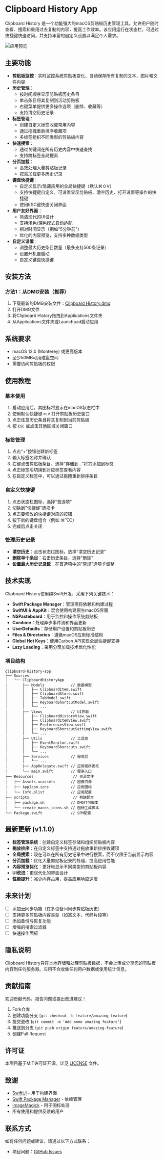 # Clipboard History App

Clipboard History 是一个功能强大的macOS剪贴板历史管理工具，允许用户随时查看、搜索和重用过去复制的内容，提高工作效率。该应用运行在状态栏，可通过快捷键快速访问，并支持丰富的自定义设置以满足个人需求。

![应用预览](./docs/images/app-preview.png)

## 主要功能

- **剪贴板监控**：实时监控系统剪贴板变化，自动保存所有复制的文本、图片和文件内容
- **历史管理**：
  - 按时间顺序显示剪贴板历史条目
  - 单击条目将其复制到活动剪贴板
  - 右键菜单提供更多操作选项（删除、收藏等）
  - 支持清空历史记录
- **标签管理**：
  - 创建自定义标签收藏常用内容
  - 通过拖拽重新排序收藏项
  - 多标签组织不同类型的剪贴板内容
- **快速搜索**：
  - 通过关键词在所有历史内容中快速查找
  - 支持跨标签全局搜索
- **分页加载**：
  - 高效处理大量剪贴板记录
  - 按需加载更多历史记录
- **键盘快捷键**：
  - 自定义显示/隐藏应用的全局快捷键（默认⌘⇧V）
  - 支持快捷键自定义，可设置显示剪贴板、清空历史、打开设置等操作的快捷键
  - 使用ESC键快速关闭界面
- **用户友好界面**：
  - 简洁现代的UI设计
  - 支持浅色/深色模式自动适配
  - 相对时间显示（例如"5分钟前"）
  - 优化的内容预览，支持多种数据类型
- **自定义设置**：
  - 调整最大历史条目数量（最多支持500条记录）
  - 设置开机自启动
  - 自定义键盘快捷键

## 安装方法

### 方法1：从DMG安装（推荐）

1. 下载最新的DMG安装文件：[Clipboard History.dmg](https://github.com/listar/clipboard-history-app/releases/latest)
2. 打开DMG文件
3. 将Clipboard History拖拽到Applications文件夹
4. 从Applications文件夹或Launchpad启动应用


## 系统要求

- macOS 12.0 (Monterey) 或更高版本
- 至少50MB可用磁盘空间
- 需要访问剪贴板的权限

## 使用教程

### 基本使用

1. 启动应用后，其图标将显示在macOS状态栏中
2. 使用默认快捷键 `⌘⇧V` 打开剪贴板历史窗口
3. 点击任意历史条目将其复制到当前剪贴板
4. 按 `ESC` 或点击其他区域关闭窗口

### 标签管理

1. 点击"+"按钮创建新标签
2. 输入标签名称并确认
3. 右键点击剪贴板条目，选择"存储到..."将其添加到标签
4. 点击标签名切换到对应标签查看内容
5. 在自定义标签中，可以通过拖拽重新排序条目

### 自定义快捷键

1. 点击状态栏图标，选择"首选项"
2. 切换到"快捷键"选项卡
3. 点击要修改的快捷键对应的按钮
4. 按下新的键盘组合（例如 ⌘⌥C）
5. 完成后点击关闭

### 管理历史记录

- **清空历史**：点击状态栏图标，选择"清空历史记录"
- **删除单个条目**：右击历史条目，选择"删除"
- **设置最大历史记录数**：在首选项中的"常规"选项卡调整

## 技术实现

Clipboard History使用纯Swift开发，采用下列关键技术：

- **Swift Package Manager**：管理项目依赖和构建过程
- **SwiftUI & AppKit**：混合使用构建原生macOS界面
- **NSPasteboard**：用于监控和操作系统剪贴板
- **Combine**：处理异步事件流和界面更新
- **UserDefaults**：存储用户设置和剪贴板历史
- **Files & Directories**：遵循macOS应用标准结构
- **Global Hot Keys**：使用Carbon API实现全局快捷键支持
- **Lazy Loading**：采用分页加载技术优化性能

### 项目结构

```
clipboard-history-app
├── Sources
│   └── ClipboardHistoryApp
│       ├── Models            // 数据模型
│       │   ├── ClipboardItem.swift
│       │   ├── ClipboardStore.swift
│       │   ├── TabModel.swift
│       │   ├── KeyboardShortcutModel.swift
│       │   └── ...
│       ├── Views             // UI界面
│       │   ├── ClipboardHistoryView.swift
│       │   ├── ClipboardItemView.swift
│       │   ├── PreferencesView.swift
│       │   ├── KeyboardShortcutSettingView.swift
│       │   └── ...
│       ├── Utils             // 工具类
│       │   ├── EventMonitor.swift
│       │   ├── KeyboardShortcuts.swift
│       │   └── ...
│       ├── Services          // 服务层
│       │   └── ...
│       ├── AppDelegate.swift // 应用程序委托
│       └── main.swift        // 程序入口
├── Resources                  // 资源文件
│   ├── Assets.xcassets       // 图像资源
│   ├── AppIcon.icns          // 应用图标
│   └── Info.plist            // 应用配置
├── scripts                    // 构建脚本
│   ├── package.sh            // DMG打包脚本
│   └── create_macos_icons.sh // 图标生成脚本
└── Package.swift             // SPM配置
```

## 最新更新 (v1.1.0)

- **标签管理系统**：创建自定义标签存储和组织剪贴板内容
- **拖放排序**：在自定义标签中支持通过拖放重新排序收藏项
- **全局搜索**：现在可以在所有历史记录中进行搜索，而不仅限于当前显示内容
- **分页加载**：优化大量剪贴板记录的处理，提高应用性能
- **内容预览优化**：更好地显示不同类型的剪贴板内容
- **UI改进**：更现代化的界面设计
- **性能提升**：减少内存占用，提高应用响应速度

## 未来计划

- [ ] 添加云同步功能（在多设备间同步剪贴板历史）
- [ ] 支持更多剪贴板内容类型（如富文本、代码片段等）
- [ ] 添加备份与恢复功能
- [ ] 增强的搜索过滤器
- [ ] 快速操作面板

## 隐私说明

Clipboard History只在本地存储和处理剪贴板数据，不会上传或分享您的剪贴板内容到任何服务器。应用不会收集任何用户数据或使用统计信息。

## 贡献指南

欢迎贡献代码、报告问题或提出改进建议！

1. Fork仓库
2. 创建功能分支 (`git checkout -b feature/amazing-feature`)
3. 提交更改 (`git commit -m 'Add some amazing feature'`)
4. 推送到分支 (`git push origin feature/amazing-feature`)
5. 创建Pull Request

## 许可证

本项目基于MIT许可证开源。详见 [LICENSE](LICENSE) 文件。


## 致谢

- [SwiftUI](https://developer.apple.com/xcode/swiftui/) - 用于构建界面
- [Swift Package Manager](https://swift.org/package-manager/) - 依赖管理
- [ImageMagick](https://imagemagick.org/) - 用于图标处理
- 所有使用和提供反馈的用户

## 联系方式

如有任何问题或建议，请通过以下方式联系：

- 项目问题：[GitHub Issues](https://github.com/listar/clipboard-history-app/issues)
